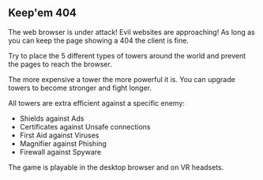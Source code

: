 Keep'em 404
-----------

The web browser is under attack! Evil websites are approaching! As long as you can keep the page showing a 404 the client is fine. 

Try to place the 5 different types of towers around the world and prevent the pages to reach the browser.

The more expensive a tower the more powerful it is. You can upgrade towers to become stronger and fight longer. 

All towers are extra efficient against a specific enemy:

- Shields against Ads
- Certificates against Unsafe connections
- First Aid against Viruses
- Magnifier against Phishing 
- Firewall against Spyware

The game is playable in the desktop browser and on VR headsets.